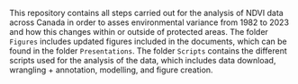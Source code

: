 This repository contains all steps carried out for the analysis of NDVI data across Canada in order to asses environmental variance from 1982 to 2023 and how this changes within or outside of protected areas.
The folder `Figures` includes updated figures included in the documents, which can be found in the folder `Presentations`. The folder `Scripts` contains the different scripts used for the analysis of the data, which includes
data download, wrangling + annotation, modelling, and figure creation. 
